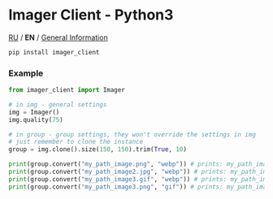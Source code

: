 # Imager Client - Python3

[RU](./PY-RU.md) / **EN** / [General Information](./README-EN.md)

```bash
pip install imager_client
```

### Example

```py
from imager_client import Imager

# in img - general settings
img = Imager()
img.quality(75)

# in group - group settings, they won't override the settings in img
# just remember to clone the instance
group = img.clone().size(150, 150).trim(True, 10)

print(group.convert("my_path_image.png", "webp")) # prints: my_path_image/DqcECgCWSwoAlg.webp
print(group.convert("my_path_image2.jpg", "webp")) # prints: my_path_image2/DqcBCgCWSwoAlg.webp
print(group.convert("my_path_image3.gif", "webp")) # prints: my_path_image3/DqcDCgCWSwoAlg.webp
print(group.convert("my_path_image3.png", "gif")) # prints: my_path_image3/DqcEAwCWSwoAlg.gif
```
